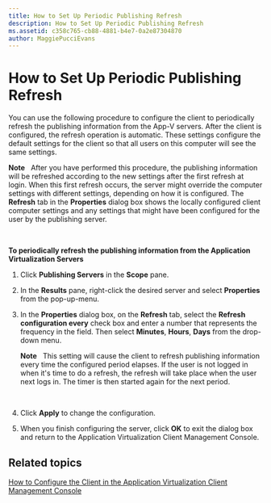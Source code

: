 ```yaml
---
title: How to Set Up Periodic Publishing Refresh
description: How to Set Up Periodic Publishing Refresh
ms.assetid: c358c765-cb88-4881-b4e7-0a2e87304870
author: MaggiePucciEvans
---
```


# How to Set Up Periodic Publishing Refresh


You can use the following procedure to configure the client to periodically refresh the publishing information from the App-V servers. After the client is configured, the refresh operation is automatic. These settings configure the default settings for the client so that all users on this computer will see the same settings.

**Note**  
After you have performed this procedure, the publishing information will be refreshed according to the new settings after the first refresh at login. When this first refresh occurs, the server might override the computer settings with different settings, depending on how it is configured. The **Refresh** tab in the **Properties** dialog box shows the locally configured client computer settings and any settings that might have been configured for the user by the publishing server.

 

**To periodically refresh the publishing information from the Application Virtualization Servers**

1.  Click **Publishing Servers** in the **Scope** pane.

2.  In the **Results** pane, right-click the desired server and select **Properties** from the pop-up-menu.

3.  In the **Properties** dialog box, on the **Refresh** tab, select the **Refresh configuration every** check box and enter a number that represents the frequency in the field. Then select **Minutes**, **Hours**, **Days** from the drop-down menu.

    **Note**  
    This setting will cause the client to refresh publishing information every time the configured period elapses. If the user is not logged in when it's time to do a refresh, the refresh will take place when the user next logs in. The timer is then started again for the next period.

     

4.  Click **Apply** to change the configuration.

5.  When you finish configuring the server, click **OK** to exit the dialog box and return to the Application Virtualization Client Management Console.

## Related topics


[How to Configure the Client in the Application Virtualization Client Management Console](how-to-configure-the-client-in-the-application-virtualization-client-management-console.md)

 

 





